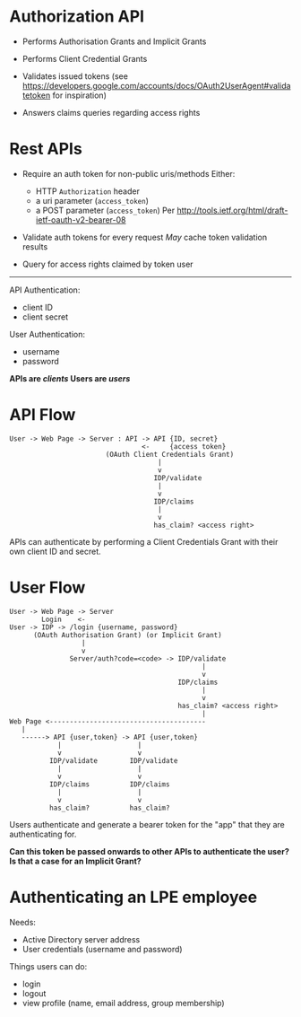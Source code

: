 Authorization API
=================

* Performs Authorisation Grants and Implicit Grants

* Performs Client Credential Grants

* Validates issued tokens
  (see https://developers.google.com/accounts/docs/OAuth2UserAgent#validatetoken
  for inspiration)

* Answers claims queries regarding access rights

Rest APIs
=========

* Require an auth token for non-public uris/methods
  Either:
    * HTTP `Authorization` header
    * a uri parameter (`access_token`)
    * a POST parameter (`access_token`)
  Per http://tools.ietf.org/html/draft-ietf-oauth-v2-bearer-08

* Validate auth tokens for every request
  *May* cache token validation results

* Query for access rights claimed by token user

* * * * * * * * * * * * * * * * * * * * * * * * * * * * * * * * * * * *

API Authentication:

* client ID
* client secret

User Authentication:

* username
* password

**APIs are _clients_ Users are _users_**

API Flow
========

```
User -> Web Page -> Server : API -> API {ID, secret}
                                 <-     {access token}
                        (OAuth Client Credentials Grant)
                                     |
                                     v
                                    IDP/validate
                                     |
                                     v
                                    IDP/claims
                                     |
                                     v
                                    has_claim? <access right>
```

APIs can authenticate by performing a Client Credentials Grant
with their own client ID and secret.

User Flow
=========

```
User -> Web Page -> Server
        Login    <-
User -> IDP -> /login {username, password}
      (OAuth Authorisation Grant) (or Implicit Grant)
                  |
                  v
               Server/auth?code=<code> -> IDP/validate
                                                |
                                                v
                                          IDP/claims
                                                |
                                                v
                                          has_claim? <access right>
                                                |
Web Page <---------------------------------------
   |
   ------> API {user,token} -> API {user,token}
            |                   |
            v                   v
          IDP/validate        IDP/validate
            |                   |
            v                   v
          IDP/claims          IDP/claims
            |                   |
            v                   v
          has_claim?          has_claim?
```

Users authenticate and generate a bearer token for the "app" that they
are authenticating for.

__Can this token be passed onwards to other APIs to authenticate the user?
Is that a case for an Implicit Grant?__

Authenticating an LPE employee
==============================

Needs:

* Active Directory server address
* User credentials (username and password)

Things users can do:

* login
* logout
* view profile (name, email address, group membership)
